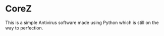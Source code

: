# CoreZ
This is a simple Antivirus software made using Python which is still on the way to perfection.
